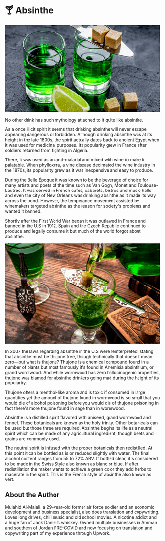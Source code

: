 # 🍸 Absinthe

![Absinthe](_static/images/absinthe/absinthe1.jpg)

No other drink has such mythology attached to it quite like absinthe.

As a once illicit spirit it seems that drinking absinthe will never escape appearing dangerous or forbidden. Although drinking absinthe was at its height in the late 1800s, the spirit actually dates back to ancient Egypt when it was used for medicinal purposes. Its popularity grew in France after soldiers returned from fighting in Algeria.

There, it was used as an anti-malarial and mixed with wine to make it palatable. When phylloxera, a vine disease decimated the wine industry in the 1870s, its popularity grew as it was inexpensive and easy to produce.

During the Belle Époque it was known to be the beverage of choice for many artists and poets of the time such as Van Gogh, Monet and Toulouse-Lautrec.
It was served in French cafes, cabarets, bistros and music halls and even the city of New Orleans was drinking absinthe as it made its way across the pond. However, the temperance movement assisted by winemakers targeted absinthe as the reason for society's problems and wanted it banned.

Shortly after the First World War began it was outlawed in France and banned in the U.S in 1912.  Spain and the Czech Republic continued to produce and legally consume it but much of the world forgot about absinthe.

![Absinthe](_static/images/absinthe/absinthe2.png)

In 2007 the laws regarding absinthe in the U.S were reinterpreted, stating that absinthe must be thujone free, though technically that doesn't mean zero—but what is thujone? Thujone is a chemical compound found in a number of plants but most famously it's found in Artemisia absinthium, or grand wormwood. And while wormwood has zero hallucinogenic properties, thujone was blamed for absinthe drinkers going mad during the height of its popularity.

Thujone offers a menthol-like aroma and is toxic if consumed in large quantities yet the amount of thujone found in wormwood is so small that you would die of alcohol poisoning before you would die of thujone poisoning in fact there's more thujone found in sage than in wormwood.

Absinthe is a distilled spirit flavored with aniseed, grand wormwood and fennel. These botanicals are known as the holy trinity. Other botanicals can be used but those three are required.
Absinthe begins its life as a neutral spirit which can be made of any agricultural ingredient, though beets and grains are commonly used.

The neutral spirit is infused with the proper botanicals then redistilled. At this point it can be bottled as is or reduced slightly with water.  The final alcohol content ranges from 55 to 72% ABV. If bottled clear, it's considered to be made in the Swiss Style also known as blanc or blue. If after redistillation the maker wants to achieve a green color they add herbs to macerate in the spirit. This is the French style of absinthe also known as vert.

## About the Author

Mujahid Al-Majali, a 29-year-old former air force soldier and an economic
development and business specialist, also does translation and copywriting.
Loves long drives, chill music and old school movies. A nicotine addict and a
huge fan of Jack Daniel’s whiskey. Owned multiple businesses in Amman and
southern of Jordan PRE-COVID and now focusing on translation and copywriting
part of my experience through Upwork.

